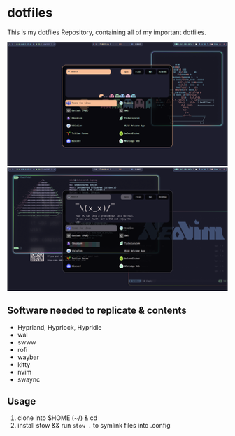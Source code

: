 # dotfiles
This is my dotfiles Repository, containing all of my important dotfiles.

![Example1](https://github.com/HilkopterBob/dotfiles/blob/main/example1.png?raw=true)  
![Example1](https://github.com/HilkopterBob/dotfiles/blob/main/example2.png?raw=true)  

## Software needed to replicate & contents
- Hyprland, Hyprlock, Hypridle
- wal
- swww
- rofi
- waybar
- kitty
- nvim
- swaync

## Usage

1. clone into $HOME (~/) & cd  
2. install stow && run `stow .` to symlink files into .config   


